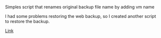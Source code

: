 Simples script that renames original backup file name by adding vm name

I had some problems restoring the web backup, so I created another script to restore the backup.

[Link](https://github.com/erick-duarte/proxmox-restorebackupfile.git)
